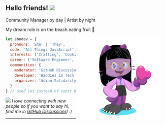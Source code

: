 <h2> Hello friends! <img src="https://media.giphy.com/media/mGcNjsfWAjY5AEZNw6/giphy.gif" width="50"></h2>

<p>Community Manager by day | Artist by night</p>
<p>My dream role is on the beach eating fruit 🍉</p>

<img align='right' src="https://github.com/ebndev/ebndev/blob/main/octocat.png" width="275">

```javascript
let ebndev = {
  pronouns: 'She' | 'They',
  code: 'All Things JavaScript',
  interests: ['Crafting', 'Cooking', 'Biking', 'Music'],
  career: ['Software Engineer', 'Developer Advocate', 'Community Manager'],
  communities: {
    moderator: 'GitHub Discussions',
    developer: 'Baddies in Tech',
    organizer: 'Asian Solidarity Collective'
  }
} // used let instead of const because I am forever changing and growing 🌿
```



<img src="https://media.giphy.com/media/LnQjpWaON8nhr21vNW/giphy.gif" width="50"> <em>I love connecting with new people so if you want to say hi, find me in <a href='https://github.com/orgs/community/discussions/' target='blank'>GitHub Discussions</a>! :)</em>

---
